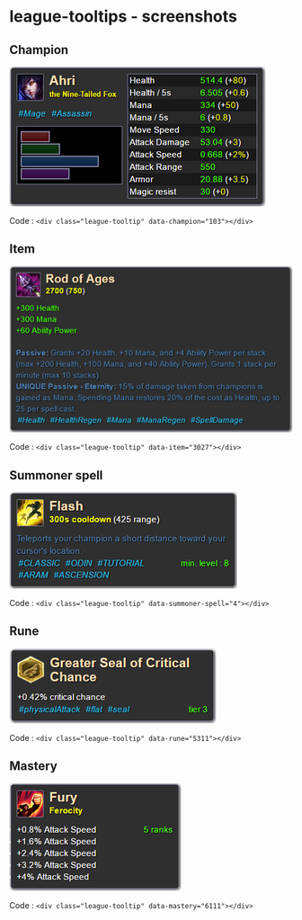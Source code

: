 # league-tooltips - screenshots

## Champion
![Champion tooltip](previews/champion.png)

Code :
`<div class="league-tooltip" data-champion="103"></div>`

## Item
![Item tooltip](previews/item.png)

Code :
`<div class="league-tooltip" data-item="3027"></div>`

## Summoner spell
![Spell tooltip](previews/summoner.png)

Code :
`<div class="league-tooltip" data-summoner-spell="4"></div>`

## Rune
![Rune tooltip](previews/rune.png)

Code :
`<div class="league-tooltip" data-rune="5311"></div>`

## Mastery
![Mastery tooltip](previews/mastery.png)

Code :
`<div class="league-tooltip" data-mastery="6111"></div>`
